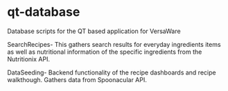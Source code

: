 # qt-database
Database scripts for the QT based application for VersaWare

SearchRecipes- This gathers search results for everyday ingredients items as well as nutritional information of the specific ingredients from the Nutritionix API.

DataSeeding- Backend functionality of the recipe dashboards and recipe walkthough. Gathers data from Spoonacular API.
